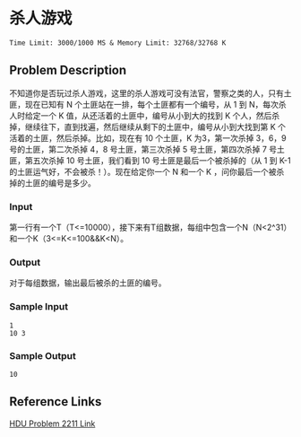 # 杀人游戏

`Time Limit: 3000/1000 MS & Memory Limit: 32768/32768 K`

## Problem Description
不知道你是否玩过杀人游戏，这里的杀人游戏可没有法官，警察之类的人，只有土匪，现在已知有 N 个土匪站在一排，每个土匪都有一个编号，从 1 到 N，每次杀人时给定一个 K 值，从还活着的土匪中，编号从小到大的找到 K 个人，然后杀掉，继续往下，直到找遍，然后继续从剩下的土匪中，编号从小到大找到第 K 个活着的土匪，然后杀掉。比如，现在有 10 个土匪，K 为3，第一次杀掉 3，6，9 号的土匪，第二次杀掉 4，8 号土匪，第三次杀掉 5 号土匪，第四次杀掉 7 号土匪，第五次杀掉 10 号土匪，我们看到 10 号土匪是最后一个被杀掉的（从 1 到 K-1 的土匪运气好，不会被杀！）。现在给定你一个 N 和一个 K ，问你最后一个被杀掉的土匪的编号是多少。
 
### Input
第一行有一个T（T<=10000），接下来有T组数据，每组中包含一个N（N<2^31）和一个K（3<=K<=100&&K<N）。
 

### Output
对于每组数据，输出最后被杀的土匪的编号。
 

### Sample Input

```
1
10 3
``` 

### Sample Output

```
10
```

## Reference Links

[HDU Problem 2211 Link](http://acm.hdu.edu.cn/showproblem.php?pid=2211)